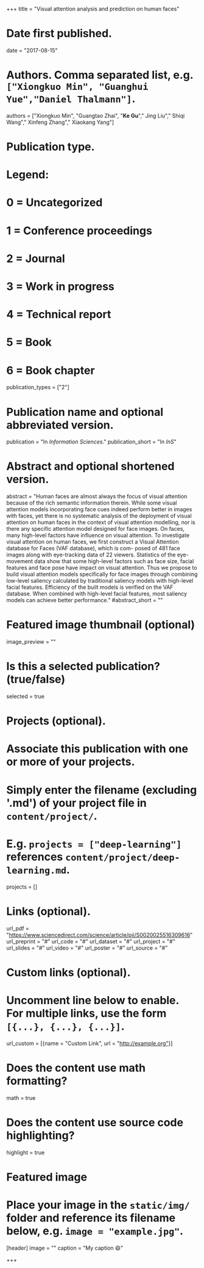 +++
title = "Visual attention analysis and prediction on human faces"

# Date first published.
date = "2017-08-15"

# Authors. Comma separated list, e.g. `["Xiongkuo Min", "Guanghui Yue","Daniel Thalmann"]`.
authors = ["Xiongkuo Min", "Guangtao Zhai", "**Ke Gu**"," Jing Liu"," Shiqi Wang"," Xinfeng Zhang"," Xiaokang Yang"]
# Publication type.
# Legend:
# 0 = Uncategorized
# 1 = Conference proceedings
# 2 = Journal
# 3 = Work in progress
# 4 = Technical report
# 5 = Book
# 6 = Book chapter
publication_types = ["2"]

# Publication name and optional abbreviated version.
publication = "In *Information Sciences*."
publication_short = "In *InS*"

# Abstract and optional shortened version.
abstract = "Human faces are almost always the focus of visual attention because of the rich semantic information therein. While some visual attention models incorporating face cues indeed perform better in images with faces, yet there is no systematic analysis of the deployment of visual attention on human faces in the context of visual attention modelling, nor is there any specific attention model designed for face images. On faces, many high-level factors have influence on visual attention. To investigate visual attention on human faces, we first construct a Visual Attention database for Faces (VAF database), which is com- posed of 481 face images along with eye-tracking data of 22 viewers. Statistics of the eye- movement data show that some high-level factors such as face size, facial features and face pose have impact on visual attention. Thus we propose to build visual attention models specifically for face images through combining low-level saliency calculated by traditional saliency models with high-level facial features. Efficiency of the built models is verified on the VAF database. When combined with high-level facial features, most saliency models can achieve better performance."
#abstract_short = ""

# Featured image thumbnail (optional)
image_preview = ""

# Is this a selected publication? (true/false)
selected = true

# Projects (optional).
#   Associate this publication with one or more of your projects.
#   Simply enter the filename (excluding '.md') of your project file in `content/project/`.
#   E.g. `projects = ["deep-learning"]` references `content/project/deep-learning.md`.
projects = []

# Links (optional).
url_pdf = "https://www.sciencedirect.com/science/article/pii/S0020025516309616"
url_preprint = "#"
url_code = "#"
url_dataset = "#"
url_project = "#"
url_slides = "#"
url_video = "#"
url_poster = "#"
url_source = "#"

# Custom links (optional).
#   Uncomment line below to enable. For multiple links, use the form `[{...}, {...}, {...}]`.
 url_custom = [{name = "Custom Link", url = "http://example.org"}]

# Does the content use math formatting?
math = true

# Does the content use source code highlighting?
highlight = true

# Featured image
# Place your image in the `static/img/` folder and reference its filename below, e.g. `image = "example.jpg"`.
[header]
image = ""
caption = "My caption 😄"

+++
